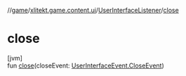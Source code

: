 //[game](../../../index.md)/[xlitekt.game.content.ui](../index.md)/[UserInterfaceListener](index.md)/[close](close.md)

# close

[jvm]\
fun [close](close.md)(closeEvent: [UserInterfaceEvent.CloseEvent](../-user-interface-event/-close-event/index.md))
